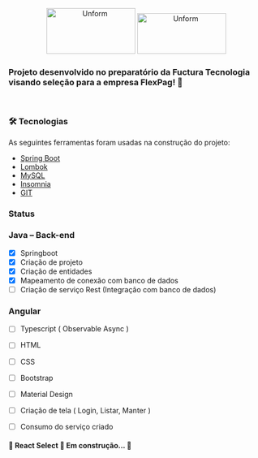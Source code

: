 <p align="center">
  
  <img src="https://site.flexpag.com/wp-content/uploads/2018/05/logo@2x.png" height="90" width="175" alt="Unform" />
  <img src="https://lh3.googleusercontent.com/proxy/1fu9p5FQtTdX9m1ruYfDH-n5IDF-29XOu1tfDI606C_zwL7KGRbQtjy0AEfpKnN_MVYoXK6sy_NW3Dmv0ISDU46QWGQiaNuSx9H4RmPvR5yFSY4AJilHFvyWC6_jsd0X-8NrcXGy" height="80" width="175" alt="Unform" />
  
  
</p>

<h3>
  Projeto desenvolvido no preparatório da Fuctura Tecnologia visando seleção para a empresa FlexPag! 🚀
</h3>

<br>

### 🛠 Tecnologias

As seguintes ferramentas foram usadas na construção do projeto:

- [Spring Boot](https://spring.io/)
- [Lombok](https://projectlombok.org/)
- [MySQL](https://www.mysql.com/)
- [Insomnia](https://insomnia.rest/)
- [GIT](https://git-scm.com/)


<div>

### Status

### Java – Back-end

- [x] Springboot
- [x] Criação de projeto
- [x] Criação de entidades
- [x] Mapeamento de conexão com banco de dados
- [ ] Criação de serviço Rest (Integração com banco de dados)

### Angular

- [ ] Typescript ( Observable Async )
- [ ] HTML
- [ ] CSS
- [ ] Bootstrap
- [ ] Material Design
- [ ] Criação de tela ( Login, Listar, Manter )
- [ ] Consumo do serviço criado



<h4> 
	🚧  React Select 🚀 Em construção...  🚧
</h4>


</div>


